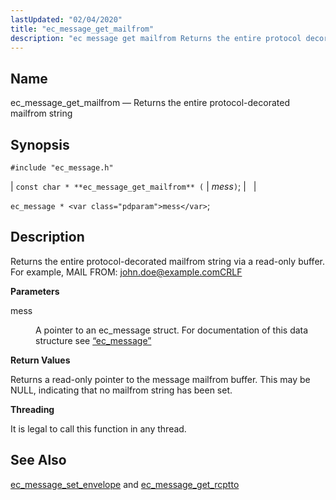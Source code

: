 ```yaml
---
lastUpdated: "02/04/2020"
title: "ec_message_get_mailfrom"
description: "ec message get mailfrom Returns the entire protocol decorated mailfrom string const char ec message get mailfrom mess ec message mess Returns the entire protocol decorated mailfrom string via a read only buffer For example MAIL FROM john doe example com CRLF mess A pointer to an ec message struct..."
---
```


<a name="apis.ec_message_get_mailfrom"></a> 
## Name

ec_message_get_mailfrom — Returns the entire protocol-decorated mailfrom string

## Synopsis

`#include "ec_message.h"`

| `const char * **ec_message_get_mailfrom** (` | <var class="pdparam">mess</var>`)`; |   |

`ec_message * <var class="pdparam">mess</var>`;<a name="idp55889600"></a> 
## Description

Returns the entire protocol-decorated mailfrom string via a read-only buffer. For example, MAIL FROM: john.doe@example.comCRLF

**<a name="idp55890912"></a> Parameters**

<dl class="variablelist">

<dt>mess</dt>

<dd>

A pointer to an ec_message struct. For documentation of this data structure see [“ec_message”](/momentum/3/3-api/structs-ec-message)

</dd>

</dl>

**<a name="idp55894272"></a> Return Values**

Returns a read-only pointer to the message mailfrom buffer. This may be NULL, indicating that no mailfrom string has been set.

**<a name="idp55895296"></a> Threading**

It is legal to call this function in any thread.

<a name="idp55896400"></a> 
## See Also

[ec_message_set_envelope](/momentum/3/3-api/apis-ec-message-set-envelope) and [ec_message_get_rcptto](/momentum/3/3-api/apis-ec-message-get-rcptto)